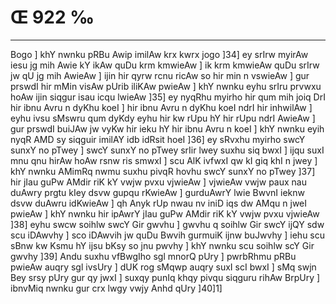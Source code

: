 # Œ 922 ‰
---
Bogo ] khY nwnku pRBu Awip imilAw krx kwrx jogo ]34] ey srIrw
myirAw iesu jg mih Awie kY ikAw quDu krm kmwieAw ] ik krm
kmwieAw quDu srIrw jw qU jg mih AwieAw ] ijin hir qyrw rcnu ricAw
so hir min n vswieAw ] gur prswdI hir mMin visAw pUrib iliKAw
pwieAw ] khY nwnku eyhu srIru prvwxu hoAw ijin siqgur isau icqu lwieAw
]35] ey nyqRhu myirho hir qum mih joiq DrI hir ibnu Avru n dyKhu koeI ]
hir ibnu Avru n dyKhu koeI ndrI hir inhwilAw ] eyhu ivsu sMswru qum
dyKdy eyhu hir kw rUpu hY hir rUpu ndrI AwieAw ] gur prswdI buiJAw jw
vyKw hir ieku hY hir ibnu Avru n koeI ] khY nwnku eyih nyqR AMD sy
siqguir imilAY idb idRsit hoeI ]36] ey sRvxhu myirho swcY sunxY no pTwey
] swcY sunxY no pTwey srIir lwey suxhu siq bwxI ] ijqu suxI mnu qnu
hirAw hoAw rsnw ris smwxI ] scu AlK ivfwxI qw kI giq khI n jwey
] khY nwnku AMimRq nwmu suxhu pivqR hovhu swcY sunxY no pTwey ]37] hir
jIau guPw AMdir riK kY vwjw pvxu vjwieAw ] vjwieAw vwjw paux nau
duAwry prgtu kIey dsvw gupqu rKwieAw ] gurduAwrY lwie BwvnI ieknw
dsvw duAwru idKwieAw ] qh Anyk rUp nwau nv iniD iqs dw AMqu n jweI
pwieAw ] khY nwnku hir ipAwrY jIau guPw AMdir riK kY vwjw pvxu
vjwieAw ]38] eyhu swcw soihlw swcY Gir gwvhu ] gwvhu q soihlw Gir
swcY ijQY sdw scu iDAwvhy ] sco iDAwvih jw quDu Bwvih gurmuiK ijnw
buJwvhy ] iehu scu sBnw kw Ksmu hY ijsu bKsy so jnu pwvhy ] khY nwnku
scu soihlw scY Gir gwvhy ]39] Andu suxhu vfBwgIho sgl mnorQ pUry ]
pwrbRhmu pRBu pwieAw auqry sgl ivsUry ] dUK rog sMqwp auqry suxI scI
bwxI ] sMq swjn Bey srsy pUry gur qy jwxI ] suxqy punIq khqy pivqu
siqguru rihAw BrpUry ] ibnvMiq nwnku gur crx lwgy vwjy Anhd qUry
]40]1]
####

